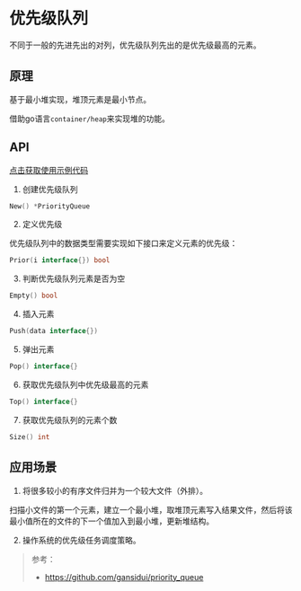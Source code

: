 # 优先级队列

不同于一般的先进先出的对列，优先级队列先出的是优先级最高的元素。

## 原理

基于最小堆实现，堆顶元素是最小节点。

借助go语言```container/heap```来实现堆的功能。

## API

[点击获取使用示例代码](priority_queue_test.go)

1. 创建优先级队列
```go
New() *PriorityQueue 
```

2. 定义优先级

优先级队列中的数据类型需要实现如下接口来定义元素的优先级：
```go
Prior(i interface{}) bool
```

3. 判断优先级队列元素是否为空
```go
Empty() bool
```

4. 插入元素
```go
Push(data interface{})
```

5. 弹出元素
```go
Pop() interface{}
```

6. 获取优先级队列中优先级最高的元素
```go
Top() interface{}
```

7. 获取优先级队列的元素个数
```go
Size() int
```

## 应用场景
1. 将很多较小的有序文件归并为一个较大文件（外排）。

扫描小文件的第一个元素，建立一个最小堆，取堆顶元素写入结果文件，然后将该最小值所在的文件的下一个值加入到最小堆，更新堆结构。

2. 操作系统的优先级任务调度策略。

> 参考：
> * https://github.com/gansidui/priority_queue 